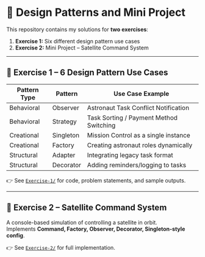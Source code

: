 # 🎯 Design Patterns and Mini Project

This repository contains my solutions for **two exercises**:
1. **Exercise 1:** Six different design pattern use cases
2. **Exercise 2:** Mini Project – Satellite Command System

---

## 📌 Exercise 1 – 6 Design Pattern Use Cases

| Pattern Type  | Pattern    | Use Case Example |
|---------------|------------|------------------|
| Behavioral    | Observer   | Astronaut Task Conflict Notification |
| Behavioral    | Strategy   | Task Sorting / Payment Method Switching |
| Creational    | Singleton  | Mission Control as a single instance |
| Creational    | Factory    | Creating astronaut roles dynamically |
| Structural    | Adapter    | Integrating legacy task format |
| Structural    | Decorator  | Adding reminders/logging to tasks |

👉 See [`Exercise-1/`](Exercise-1) for code, problem statements, and sample outputs.

---

## 📌 Exercise 2 – Satellite Command System

A console-based simulation of controlling a satellite in orbit.  
Implements **Command, Factory, Observer, Decorator, Singleton-style config**.

👉 See [`Exercise-2/`](exercise2-satellite-command-system) for full implementation.

